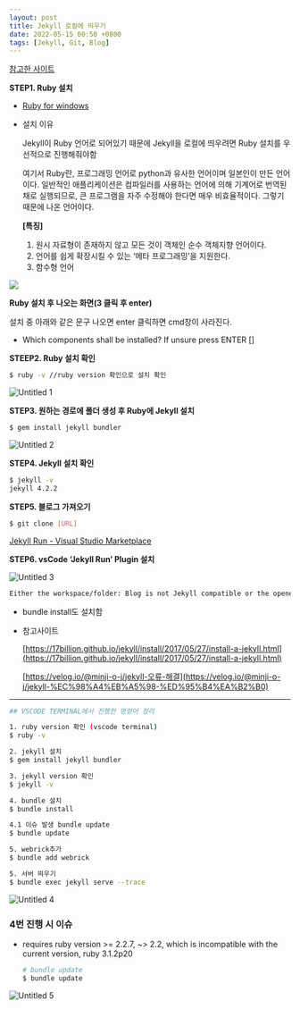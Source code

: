 ```yaml
---
layout: post
title: Jekyll 로컬에 띄우기
date: 2022-05-15 00:50 +0800
tags: [Jekyll, Git, Blog]
---
```


[참고한 사이트](https://sbeeeeeeen.github.io/github/jekyll/locally-with-jekyll/)

**STEP1. Ruby 설치**

- [Ruby for windows](https://rubyinstaller.org/)
- 설치 이유
    
    Jekyll이 Ruby 언어로 되어있기 때문에 Jekyll을 로컬에 띄우려면 Ruby 설치를 우선적으로 진행해줘야함
    
     여기서 Ruby란, 프로그래밍 언어로 python과 유사한 언어이며 일본인이 만든 언어이다. 일반적인 애플리케이션은 컴파일러를 사용하는 언어에 의해 기계어로 번역된 채로 실행되므로, 큰 프로그램을 자주 수정해야 한다면 매우 비효율적이다. 그렇기 때문에 나온 언어이다.
    
    **[특징]**
    
    1. 원시 자료형이 존재하지 않고 모든 것이 객체인 순수 객체지향 언어이다.
    2. 언어를 쉽게 확장시킬 수 있는 ‘메타 프로그래밍’을 지원한다.
    3. 함수형 언어

![](https://user-images.githubusercontent.com/52904676/168472162-f082dee1-7d8a-4901-b699-4249e7c30aee.png)

**Ruby 설치 후 나오는 화면(3 클릭 후 enter)**

설치 중 아래와 같은 문구 나오면 enter 클릭하면 cmd창이 사라진다.

- Which components shall be installed? If unsure press ENTER []

**STEEP2. Ruby 설치 확인**

```bash
$ ruby -v //ruby version 확인으로 설치 확인
```

![Untitled 1](https://user-images.githubusercontent.com/52904676/168483230-5e42c28d-98f7-4eed-a47c-75773796990d.png)

**STEP3. 원하는 경로에 폴더 생성 후 Ruby에 Jekyll 설치**

```bash
$ gem install jekyll bundler
```

![Untitled 2](https://user-images.githubusercontent.com/52904676/168483245-335ce18a-83e8-473c-b188-c8c6790f29c6.png)

**STEP4. Jekyll 설치 확인**

```bash
$ jekyll -v 
jekyll 4.2.2
```

**STEP5. 블로그 가져오기**

```bash
$ git clone [URL]
```

[Jekyll Run - Visual Studio Marketplace](https://marketplace.visualstudio.com/items?itemName=Dedsec727.jekyll-run)

**STEP6. vsCode ‘Jekyll Run’ Plugin 설치**

![Untitled 3](https://user-images.githubusercontent.com/52904676/168483257-73a63910-d5bc-40ea-aa09-fa467033e5a0.png)

```bash
Either the workspace/folder: Blog is not Jekyll compatible or the opened file is not part of the Jekyll folder
```

- bundle install도 설치함

- 참고사이트
    
    [https://17billion.github.io/jekyll/install/2017/05/27/install-a-jekyll.html](https://17billion.github.io/jekyll/install/2017/05/27/install-a-jekyll.html)
    
    [https://velog.io/@minji-o-j/jekyll-오류-해결](https://velog.io/@minji-o-j/jekyll-%EC%98%A4%EB%A5%98-%ED%95%B4%EA%B2%B0)
    

---

```bash
## VSCODE TERMINAL에서 진행한 명령어 정리

1. ruby version 확인 (vscode terminal)
$ ruby -v

2. jekyll 설치
$ gem install jekyll bundler

3. jekyll version 확인
$ jekyll -v

4. bundle 설치
$ bundle install

4.1 이슈 발생 bundle update
$ bundle update

5. webrick추가
$ bundle add webrick

5. 서버 띄우기 
$ bundle exec jekyll serve --trace
```

![Untitled 4](https://user-images.githubusercontent.com/52904676/168483272-072fbc14-4f2a-4547-9e75-2edcba7d1cd3.png)

### 4번 진행 시 이슈

- requires ruby version >= 2.2.7, ~> 2.2, which is incompatible with the current version, ruby 3.1.2p20
    
    ```bash
    # bundle update
    $ bundle update
    ```
    

![Untitled 5](https://user-images.githubusercontent.com/52904676/168483278-121d8c1a-18a8-41dc-872c-4e56fdb9e602.png)